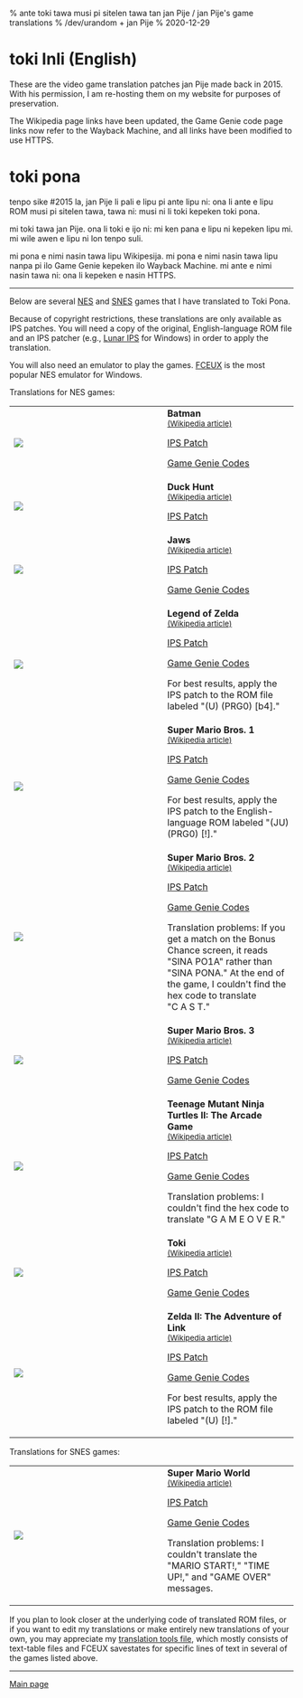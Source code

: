 % ante toki tawa musi pi sitelen tawa tan jan Pije / jan Pije's game translations
% /dev/urandom + jan Pije
% 2020-12-29

<style>

table.games tr td:first-child {
    min-width: 256px;
}

</style>

# toki Inli (English)

These are the video game translation patches jan Pije made back in 2015. With
his permission, I am re-hosting them on my website for purposes of preservation.

The Wikipedia page links have been updated, the Game Genie code page links now
refer to the Wayback Machine, and all links have been modified to use HTTPS.

# toki pona

tenpo sike \#2015 la, jan Pije li pali e lipu pi ante lipu ni: ona li ante e
lipu ROM musi pi sitelen tawa, tawa ni: musi ni li toki kepeken toki pona.

mi toki tawa jan Pije. ona li toki e ijo ni: mi ken pana e lipu ni kepeken lipu
mi. mi wile awen e lipu ni lon tenpo suli.

mi pona e nimi nasin tawa lipu Wikipesija.  mi pona e nimi nasin tawa lipu nanpa
pi ilo Game Genie kepeken ilo Wayback Machine. mi ante e nimi nasin tawa ni: ona
li kepeken e nasin HTTPS.

---

<div class="p"><p>Below are several <a href="https://en.wikipedia.org/wiki/Nintendo_Entertainment_System">NES</a> and <a href="https://en.wikipedia.org/wiki/Super_Nintendo_Entertainment_System">SNES</a> games that I have translated to Toki Pona.

<p>Because of copyright restrictions, these translations are only available as IPS patches. You will need a copy of the original, English-language ROM file and an IPS patcher (e.g., <a href="https://fusoya.eludevisibility.org/lips/">Lunar IPS</a> for Windows) in order to apply the translation.

<p>You will also need an emulator to play the games. <a href="https://en.wikipedia.org/wiki/FCEUX">FCEUX</a> is the most popular NES emulator for Windows.

<p>Translations for NES games:</div>

<p><table class="games">
  <tr>
    <td><img src="/extra/jp/batman.png"></td>
    <td><b>Batman</b><br>
        <small><a href="https://en.wikipedia.org/wiki/Batman:_The_Video_Game#NES_version">(Wikipedia article)</a></small><p>
        <a href="/extra/jp/batman.zip">IPS Patch</a><p>
        <a href="https://web.archive.org/web/20060411180847/http://gamegenie.com:80/cheats/gamegenie/nes/batman.shtml">Game Genie Codes</a></td></tr>
  <tr>
    <td><img src="/extra/jp/duckhunt.jpg"></td>
    <td><b>Duck Hunt</b><br>
        <small><a href="https://en.wikipedia.org/wiki/Duck_Hunt">(Wikipedia article)</a></small><p>
        <a href="/extra/jp/duckhunt.zip">IPS Patch</a></tr>
  <tr>
    <td><img src="/extra/jp/jaws.png"></td>
    <td><b>Jaws</b><br>
        <small><a href="https://en.wikipedia.org/wiki/Jaws_(video_game)">(Wikipedia article)</a></small><p>
        <a href="/extra/jp/jaws.zip">IPS Patch</a><p>
        <a href="https://web.archive.org/web/20060226164232/http://www.gamegenie.com:80/cheats/gamegenie/nes/jaws.shtml">Game Genie Codes</a></td></tr>
  <tr>
    <td><img src="/extra/jp/loz.png"></td>
    <td><b>Legend of Zelda</b><br>
        <small><a href="https://en.wikipedia.org/wiki/The_Legend_of_Zelda_(video_game)">(Wikipedia article)</a></small><p>
        <a href="/extra/jp/loz.zip">IPS Patch</a><p>
        <a href="https://web.archive.org/web/20060427005621/http://www.gamegenie.com/cheats/gamegenie/nes/legend_of_zelda.shtml">Game Genie Codes</a><p>
        For best results, apply the IPS patch to the ROM file labeled "(U) (PRG0) [b4]."</td></tr>
  <tr>
    <td><img src="/extra/jp/smb1.png"></td>
    <td><b>Super Mario Bros. 1</b><br>
        <small><a href="https://en.wikipedia.org/wiki/Super_Mario_Bros.">(Wikipedia article)</a></small><p>
        <a href="/extra/jp/smb1.zip">IPS Patch</a><p>
        <a href="https://web.archive.org/web/20060226164430/http://www.gamegenie.com/cheats/gamegenie/nes/super_mario_bros.shtml">Game Genie Codes</a><p>
        For best results, apply the IPS patch to the English-language ROM labeled "(JU) (PRG0) [!]."</td></tr>
  <tr>
    <td><img src="/extra/jp/smb2.png"></td>
    <td><b>Super Mario Bros. 2</b><br>
        <small><a href="https://en.wikipedia.org/wiki/Super_Mario_Bros._2">(Wikipedia article)</a></small><p>
        <a href="/extra/jp/smb2.zip">IPS Patch</a><p>
        <a href="https://web.archive.org/web/20060419045101/http://www.gamegenie.com:80/cheats/gamegenie/nes/super_mario_bros_2.shtml">Game Genie Codes</a><p>
        Translation problems: If you get a match on the Bonus Chance screen, it reads "SINA PO1A" rather than "SINA PONA." At the end of the game, I couldn't find the hex code to translate "C&nbsp;A&nbsp;S&nbsp;T."</td></tr>
  <tr>
    <td><img src="/extra/jp/smb3.png"></td>
    <td><b>Super Mario Bros. 3</b><br>
        <small><a href="https://en.wikipedia.org/wiki/Super_Mario_Bros._3">(Wikipedia article)</a></small><p>
        <a href="/extra/jp/smb3.zip">IPS Patch</a><p>
        <a href="https://web.archive.org/web/20060707012703/http://gamegenie.com/cheats/gamegenie/nes/super_mario_bros_3.shtml">Game Genie Codes</a></td></tr>
  <tr>
    <td><img src="/extra/jp/tmnt2.png"></td>
    <td><b>Teenage Mutant Ninja Turtles II: The Arcade Game</b><br>
        <small><a href="https://en.wikipedia.org/wiki/Teenage_Mutant_Ninja_Turtles_(arcade_game)">(Wikipedia article)</a></small><p>
        <a href="/extra/jp/tmnt2.zip">IPS Patch</a><p>
        <a href="https://web.archive.org/web/20060707012638/http://gamegenie.com/cheats/gamegenie/nes/tmnt_2-the_arcade_game.shtml">Game Genie Codes</a><p>
        Translation problems: I couldn't find the hex code to translate "G A M E O V E R."</td></tr>
  <tr>
    <td><img src="/extra/jp/toki.png"></td>
    <td><b>Toki</b><br>
        <small><a href="https://en.wikipedia.org/wiki/Toki_(video_game)">(Wikipedia article)</a></small><p>
        <a href="/extra/jp/toki.zip">IPS Patch</a><p>
        <a href="https://web.archive.org/web/20060325034155/http://www.gamegenie.com/cheats/gamegenie/nes/toki.shtml">Game Genie Codes</a></td></tr>
  <tr>
    <td><img src="/extra/jp/zeldaii.png"></td>
    <td><b>Zelda II: The Adventure of Link</b><br>
        <small><a href="https://en.wikipedia.org/wiki/Zelda_II:_The_Adventure_of_Link">(Wikipedia article)</a></small><p>
        <a href="/extra/jp/zeldaii.zip">IPS Patch</a><p>
        <a href="https://web.archive.org/web/20060325033525/http://www.gamegenie.com/cheats/gamegenie/nes/zelda_2-the_adv_of_link.shtml">Game Genie Codes</a><p>
        For best results, apply the IPS patch to the ROM file labeled "(U) [!]."</td></tr></table>

<div class="p"><p>Translations for SNES games:</p></div>

<table class="games">
  <tr>
    <td><img src="/extra/jp/smw.jpg"></td>
    <td><b>Super Mario World</b><br>
        <small><a href="https://en.wikipedia.org/wiki/Super_Mario_World">(Wikipedia article)</a></small><p>
        <a href="/extra/jp/smw.zip">IPS Patch</a><p>
        <a href="https://web.archive.org/web/20111014201450/http://www.gamewinners.com/gamegenie.php?game=blssmarioworld.htm">Game Genie Codes</a><p>
        Translation problems: I couldn't translate the "MARIO START!," "TIME UP!," and "GAME OVER" messages.
</td></tr></table>

<div class="p"><p>If you plan to look closer at the underlying code of translated ROM files, or if you want to edit my translations or make entirely new translations of your own, you may appreciate my <a href="/extra/jp/hacktools.zip">translation tools file</a>, which mostly consists of text-table files and FCEUX savestates for specific lines of text in several of the games listed above.</div>

---

[Main page](index.html)

